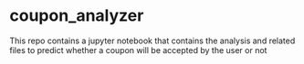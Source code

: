 # coupon_analyzer
This repo contains a jupyter notebook that contains the analysis and related files to predict whether a coupon will be accepted by the user or not

